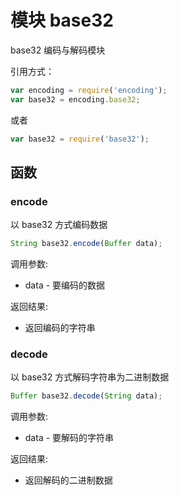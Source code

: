 # 模块 base32
base32 编码与解码模块

引用方式：
```JavaScript
var encoding = require('encoding');
var base32 = encoding.base32;
```
或者
```JavaScript
var base32 = require('base32');
```
## 函数
        
### encode
以 base32 方式编码数据
```JavaScript
String base32.encode(Buffer data);
```

调用参数:
* data - 要编码的数据

返回结果:
* 返回编码的字符串

### decode
以 base32 方式解码字符串为二进制数据
```JavaScript
Buffer base32.decode(String data);
```

调用参数:
* data - 要解码的字符串

返回结果:
* 返回解码的二进制数据

